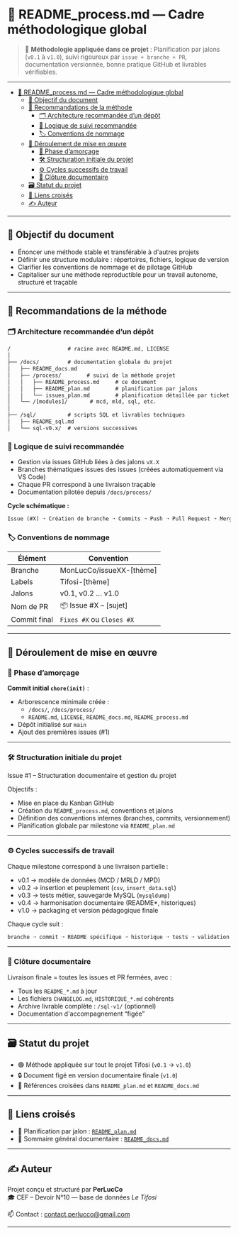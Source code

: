 # 📘 README_process.md — Cadre méthodologique global

> 🧭 **Méthodologie appliquée dans ce projet** :
> Planification par jalons (`v0.1` à `v1.0`), suivi rigoureux par `issue + branche + PR`, documentation versionnée, bonne pratique GitHub et livrables vérifiables.

---

- [📘 README\_process.md — Cadre méthodologique global](#-readme_processmd--cadre-méthodologique-global)
  - [🎯 Objectif du document](#-objectif-du-document)
  - [🧩 Recommandations de la méthode](#-recommandations-de-la-méthode)
    - [🗂️ Architecture recommandée d’un dépôt](#️-architecture-recommandée-dun-dépôt)
    - [🚀 Logique de suivi recommandée](#-logique-de-suivi-recommandée)
    - [🏷️ Conventions de nommage](#️-conventions-de-nommage)
  - [🔄 Déroulement de mise en œuvre](#-déroulement-de-mise-en-œuvre)
    - [🧱 Phase d’amorçage](#-phase-damorçage)
    - [🛠️ Structuration initiale du projet](#️-structuration-initiale-du-projet)
    - [⚙️ Cycles successifs de travail](#️-cycles-successifs-de-travail)
    - [🧾 Clôture documentaire](#-clôture-documentaire)
  - [🗃 Statut du projet](#-statut-du-projet)
  - [📎 Liens croisés](#-liens-croisés)
  - [✍️ Auteur](#️-auteur)

---

## 🎯 Objectif du document

- Énoncer une méthode stable et transférable à d'autres projets
- Définir une structure modulaire : répertoires, fichiers, logique de version
- Clarifier les conventions de nommage et de pilotage GitHub
- Capitaliser sur une méthode reproductible pour un travail autonome, structuré et traçable

---

## 🧩 Recommandations de la méthode

### 🗂️ Architecture recommandée d’un dépôt

```txt
/                  # racine avec README.md, LICENSE
│
├── /docs/         # documentation globale du projet
│   ├── README_docs.md
│   ├── /process/        # suivi de la méthode projet
│   │   ├── README_process.md     # ce document
│   │   ├── README_plan.md        # planification par jalons
│   │   └── issues_plan.md        # planification détaillée par ticket (optionnel)
│   └── /[modules]/       # mcd, mld, sql, etc.
│
├── /sql/          # scripts SQL et livrables techniques
│   ├── README_sql.md
│   └── sql-v0.x/  # versions successives
```

### 🚀 Logique de suivi recommandée

- Gestion via issues GitHub liées à des jalons `vX.X`
- Branches thématiques issues des issues (créées automatiquement via VS Code)
- Chaque PR correspond à une livraison traçable
- Documentation pilotée depuis `/docs/process/`

**Cycle schématique :**

```txt
Issue (#X) ➝ Création de branche ➝ Commits ➝ Push ➝ Pull Request ➝ Merge ➝ Issue close
```

### 🏷️ Conventions de nommage

| Élément      | Convention                   |
|--------------|-------------------------------|
| Branche      | MonLucCo/issueXX-[thème]     |
| Labels       | Tifosi-[thème]               |
| Jalons       | v0.1, v0.2 … v1.0            |
| Nom de PR    | 📦 Issue #X – [sujet]         |
| Commit final | `Fixes #X` ou `Closes #X`    |

---

## 🔄 Déroulement de mise en œuvre

### 🧱 Phase d’amorçage

**Commit initial `chore(init)`** :

- Arborescence minimale créée :
  - `/docs/`, `/docs/process/`
  - `README.md`, `LICENSE`, `README_docs.md`, `README_process.md`
- Dépôt initialisé sur `main`
- Ajout des premières issues (#1)

---

### 🛠️ Structuration initiale du projet

Issue #1 – Structuration documentaire et gestion du projet

Objectifs :

- Mise en place du Kanban GitHub
- Création du `README_process.md`, conventions et jalons
- Définition des conventions internes (branches, commits, versionnement)
- Planification globale par milestone via `README_plan.md`

---

### ⚙️ Cycles successifs de travail

Chaque milestone correspond à une livraison partielle :

- v0.1 → modèle de données (MCD / MRLD / MPD)
- v0.2 → insertion et peuplement (`csv`, `insert_data.sql`)
- v0.3 → tests métier, sauvegarde MySQL (`mysqldump`)
- v0.4 → harmonisation documentaire (README*, historiques)
- v1.0 → packaging et version pédagogique finale

Chaque cycle suit :

```txt
branche ➝ commit ➝ README spécifique ➝ historique ➝ tests ➝ validation finale
```

---

### 🧾 Clôture documentaire

Livraison finale = toutes les issues et PR fermées, avec :

- Tous les `README_*.md` à jour
- Les fichiers `CHANGELOG.md`, `HISTORIQUE_*.md` cohérents
- Archive livrable complète : `/sql-v1/` (optionnel)
- Documentation d'accompagnement “figée”

---

## 🗃 Statut du projet

- 🟢 Méthode appliquée sur tout le projet Tifosi (`v0.1` → `v1.0`)
- 🔒 Document figé en version documentaire finale (`v1.0`)
- 🔗 Références croisées dans `README_plan.md` et `README_docs.md`

---

## 📎 Liens croisés

- 📄 Planification par jalon : [`README_plan.md`](./README_plan.md)
- 📘 Sommaire général documentaire : [`README_docs.md`](../README_docs.md)

---

## ✍️ Auteur

Projet conçu et structuré par **PerLucCo**  
🎓 CEF – Devoir N°10 — base de données *Le Tifosi*

📫 Contact : [contact.perlucco@gmail.com](mailto:contact.perlucco@gmail.com)

---
